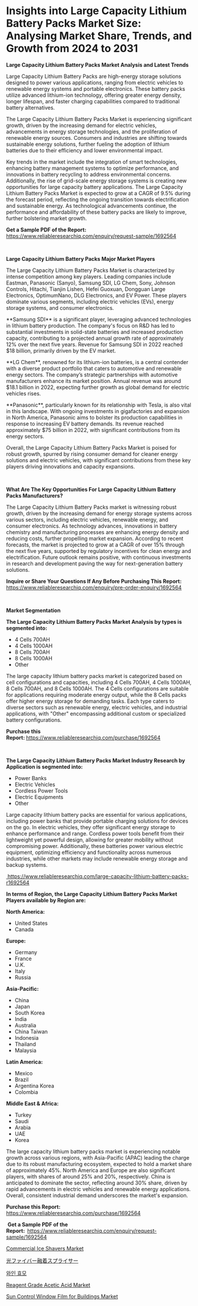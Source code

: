 <p><h1>Insights into Large Capacity Lithium Battery Packs Market Size: Analysing Market Share, Trends, and Growth from 2024 to 2031</h1></p><p><strong>Large Capacity Lithium Battery Packs Market Analysis and Latest Trends</strong></p>
<p><p>Large Capacity Lithium Battery Packs are high-energy storage solutions designed to power various applications, ranging from electric vehicles to renewable energy systems and portable electronics. These battery packs utilize advanced lithium-ion technology, offering greater energy density, longer lifespan, and faster charging capabilities compared to traditional battery alternatives.</p><p>The Large Capacity Lithium Battery Packs Market is experiencing significant growth, driven by the increasing demand for electric vehicles, advancements in energy storage technologies, and the proliferation of renewable energy sources. Consumers and industries are shifting towards sustainable energy solutions, further fueling the adoption of lithium batteries due to their efficiency and lower environmental impact.</p><p>Key trends in the market include the integration of smart technologies, enhancing battery management systems to optimize performance, and innovations in battery recycling to address environmental concerns. Additionally, the rise of grid-scale energy storage systems is creating new opportunities for large capacity battery applications. The Large Capacity Lithium Battery Packs Market is expected to grow at a CAGR of 9.5% during the forecast period, reflecting the ongoing transition towards electrification and sustainable energy. As technological advancements continue, the performance and affordability of these battery packs are likely to improve, further bolstering market growth.</p></p>
<p><strong>Get a Sample PDF of the Report:&nbsp;</strong> <a href="https://www.reliableresearchiq.com/enquiry/request-sample/1692564?utm_campaign=1102&utm_medium=2&utm_source=Github&utm_content=ia&utm_term=20102024&utm_id=large-capacity-lithium-battery-packs">https://www.reliableresearchiq.com/enquiry/request-sample/1692564</a></p>
<p>&nbsp;</p>
<p><strong>Large Capacity Lithium Battery Packs Major Market Players</strong></p>
<p><p>The Large Capacity Lithium Battery Packs Market is characterized by intense competition among key players. Leading companies include Eastman, Panasonic (Sanyo), Samsung SDI, LG Chem, Sony, Johnson Controls, Hitachi, Tianjin Lishen, Hefei Guoxuan, Dongguan Large Electronics, OptimumNano, DLG Electronics, and EV Power. These players dominate various segments, including electric vehicles (EVs), energy storage systems, and consumer electronics.</p><p>**Samsung SDI** is a significant player, leveraging advanced technologies in lithium battery production. The company's focus on R&D has led to substantial investments in solid-state batteries and increased production capacity, contributing to a projected annual growth rate of approximately 12% over the next five years. Revenue for Samsung SDI in 2022 reached $18 billion, primarily driven by the EV market.</p><p>**LG Chem**, renowned for its lithium-ion batteries, is a central contender with a diverse product portfolio that caters to automotive and renewable energy sectors. The company’s strategic partnerships with automotive manufacturers enhance its market position. Annual revenue was around $18.1 billion in 2022, expecting further growth as global demand for electric vehicles rises.</p><p>**Panasonic**, particularly known for its relationship with Tesla, is also vital in this landscape. With ongoing investments in gigafactories and expansion in North America, Panasonic aims to bolster its production capabilities in response to increasing EV battery demands. Its revenue reached approximately $75 billion in 2022, with significant contributions from its energy sectors.</p><p>Overall, the Large Capacity Lithium Battery Packs Market is poised for robust growth, spurred by rising consumer demand for cleaner energy solutions and electric vehicles, with significant contributions from these key players driving innovations and capacity expansions.</p></p>
<p>&nbsp;</p>
<p><strong>What Are The Key Opportunities For Large Capacity Lithium Battery Packs Manufacturers?</strong></p>
<p><p>The Large Capacity Lithium Battery Packs market is witnessing robust growth, driven by the increasing demand for energy storage systems across various sectors, including electric vehicles, renewable energy, and consumer electronics. As technology advances, innovations in battery chemistry and manufacturing processes are enhancing energy density and reducing costs, further propelling market expansion. According to recent forecasts, the market is projected to grow at a CAGR of over 15% through the next five years, supported by regulatory incentives for clean energy and electrification. Future outlook remains positive, with continuous investments in research and development paving the way for next-generation battery solutions.</p></p>
<p><strong>Inquire or Share Your Questions If Any Before Purchasing This Report:</strong> <a href="https://www.reliableresearchiq.com/enquiry/pre-order-enquiry/1692564?utm_campaign=1102&utm_medium=2&utm_source=Github&utm_content=ia&utm_term=20102024&utm_id=large-capacity-lithium-battery-packs">https://www.reliableresearchiq.com/enquiry/pre-order-enquiry/1692564</a></p>
<p>&nbsp;</p>
<p><strong>Market Segmentation</strong></p>
<p><strong>The Large Capacity Lithium Battery Packs Market Analysis by types is segmented into:</strong></p>
<p><ul><li>4 Cells 700AH</li><li>4 Cells 1000AH</li><li>8 Cells 700AH</li><li>8 Cells 1000AH</li><li>Other</li></ul></p>
<p><p>The large capacity lithium battery packs market is categorized based on cell configurations and capacities, including 4 Cells 700AH, 4 Cells 1000AH, 8 Cells 700AH, and 8 Cells 1000AH. The 4 Cells configurations are suitable for applications requiring moderate energy output, while the 8 Cells packs offer higher energy storage for demanding tasks. Each type caters to diverse sectors such as renewable energy, electric vehicles, and industrial applications, with "Other" encompassing additional custom or specialized battery configurations.</p></p>
<p><strong>Purchase this Report:&nbsp;</strong><a href="https://www.reliableresearchiq.com/purchase/1692564?utm_campaign=1102&utm_medium=2&utm_source=Github&utm_content=ia&utm_term=20102024&utm_id=large-capacity-lithium-battery-packs">https://www.reliableresearchiq.com/purchase/1692564</a></p>
<p>&nbsp;</p>
<p><strong>The Large Capacity Lithium Battery Packs Market Industry Research by Application is segmented into:</strong></p>
<p><ul><li>Power Banks</li><li>Electric Vehicles</li><li>Cordless Power Tools</li><li>Electric Equipments</li><li>Other</li></ul></p>
<p><p>Large capacity lithium battery packs are essential for various applications, including power banks that provide portable charging solutions for devices on the go. In electric vehicles, they offer significant energy storage to enhance performance and range. Cordless power tools benefit from their lightweight yet powerful design, allowing for greater mobility without compromising power. Additionally, these batteries power various electric equipment, optimizing efficiency and functionality across numerous industries, while other markets may include renewable energy storage and backup systems.</p></p>
<p><a href="https://www.reliableresearchiq.com/large-capacity-lithium-battery-packs-r1692564?utm_campaign=1102&utm_medium=2&utm_source=Github&utm_content=ia&utm_term=20102024&utm_id=large-capacity-lithium-battery-packs">&nbsp;https://www.reliableresearchiq.com/large-capacity-lithium-battery-packs-r1692564</a></p>
<p><strong>In terms of Region, the Large Capacity Lithium Battery Packs Market Players available by Region are:</strong></p>
<p>
    <p> <strong> North America: </strong>
        <ul>
            <li>United States</li>
            <li>Canada</li>
        </ul>
        </p> 
    <p> <strong> Europe: </strong>
        <ul>
            <li>Germany</li>
            <li>France</li>
            <li>U.K.</li>
            <li>Italy</li>
            <li>Russia</li>
        </ul>
        </p> 
    <p> <strong> Asia-Pacific: </strong>
        <ul>
            <li>China</li>
            <li>Japan</li>
            <li>South Korea</li>
            <li>India</li>
            <li>Australia</li>
            <li>China Taiwan</li>
            <li>Indonesia</li>
            <li>Thailand</li>
            <li>Malaysia</li>
        </ul>
        </p> 
    <p> <strong> Latin America: </strong>
        <ul>
            <li>Mexico</li>
            <li>Brazil</li>
            <li>Argentina Korea</li>
            <li>Colombia</li>
        </ul>
        </p> 
    <p> <strong> Middle East & Africa: </strong>
        <ul>
            <li>Turkey</li>
            <li>Saudi</li>
            <li>Arabia</li>
            <li>UAE</li>
            <li>Korea</li>
        </ul>
    </p>
    </p>
<p><p>The large capacity lithium battery packs market is experiencing notable growth across various regions, with Asia-Pacific (APAC) leading the charge due to its robust manufacturing ecosystem, expected to hold a market share of approximately 45%. North America and Europe are also significant players, with shares of around 25% and 20%, respectively. China is anticipated to dominate the sector, reflecting around 30% share, driven by rapid advancements in electric vehicles and renewable energy applications. Overall, consistent industrial demand underscores the market's expansion.</p></p>
<p><strong>Purchase this Report: </strong><a href="https://www.reliableresearchiq.com/purchase/1692564?utm_campaign=1102&utm_medium=2&utm_source=Github&utm_content=ia&utm_term=20102024&utm_id=large-capacity-lithium-battery-packs">https://www.reliableresearchiq.com/purchase/1692564</a></p>
<p>&nbsp;<strong>Get a Sample PDF of the Report:&nbsp;&nbsp;</strong><a href="https://www.reliableresearchiq.com/enquiry/request-sample/1692564?utm_campaign=1102&utm_medium=2&utm_source=Github&utm_content=ia&utm_term=20102024&utm_id=large-capacity-lithium-battery-packs">https://www.reliableresearchiq.com/enquiry/request-sample/1692564</a></p>
<p><strong></strong></p>
<p><p><a href="https://issuu.com/reportprime-2/docs/commercial-ice-shavers-market-size-_c1f20268f40f3a?utm_campaign=1102&utm_medium=2&utm_source=Github&utm_content=ia&utm_term=20102024&utm_id=large-capacity-lithium-battery-packs">Commercial Ice Shavers Market</a></p><p><a href="https://github.com/mohamedbakry57/Market-Research-Report-List-6/blob/main/892342219577.md?utm_campaign=1102&utm_medium=2&utm_source=Github&utm_content=ia&utm_term=20102024&utm_id=large-capacity-lithium-battery-packs">光ファイバー融着スプライサー</a></p><p><a href="https://github.com/laholand/Market-Research-Report-List-6/blob/main/478498619695.md?utm_campaign=1102&utm_medium=2&utm_source=Github&utm_content=ia&utm_term=20102024&utm_id=large-capacity-lithium-battery-packs">와인 효모</a></p><p><a href="https://github.com/iva0ei4r/Market-Research-Report-List-1/blob/main/reagent-grade-acetic-acid-market.md?utm_campaign=1102&utm_medium=2&utm_source=Github&utm_content=ia&utm_term=20102024&utm_id=large-capacity-lithium-battery-packs">Reagent Grade Acetic Acid Market</a></p><p><a href="https://github.com/arionmp/Market-Research-Report-List-5/blob/main/sun-control-window-film-for-buildings-market.md?utm_campaign=1102&utm_medium=2&utm_source=Github&utm_content=ia&utm_term=20102024&utm_id=large-capacity-lithium-battery-packs">Sun Control Window Film for Buildings Market</a></p></p>